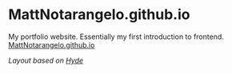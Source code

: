 # MattNotarangelo.github.io
My portfolio website. Essentially my first introduction to frontend.
[MattNotarangelo.github.io](MattNotarangelo.github.io)

*Layout based on [Hyde](https://github.com/poole/hyde)*